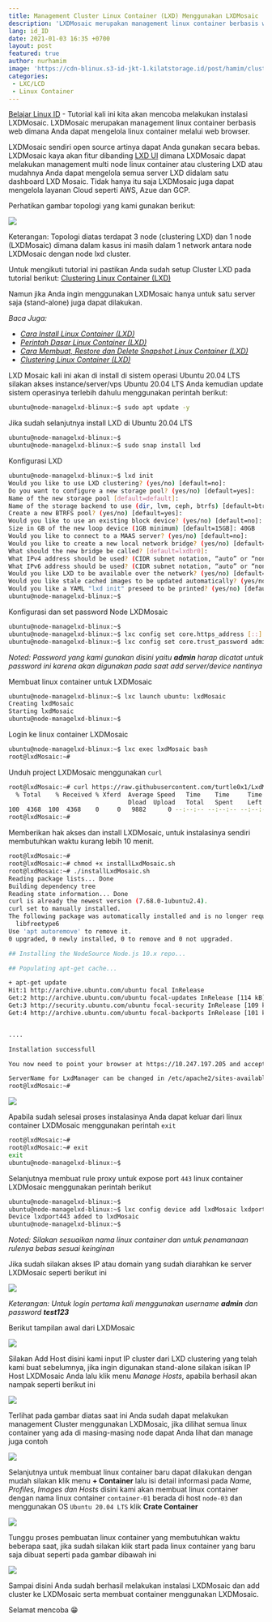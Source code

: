 ```yaml
---
title: Management Cluster Linux Container (LXD) Menggunakan LXDMosaic
description: 'LXDMosaic merupakan management linux container berbasis web dimana Anda dapat mengelola linux container melalui web browser'
lang: id_ID
date: 2021-01-03 16:35 +0700
layout: post
featured: true
author: nurhamim
image: 'https://cdn-blinux.s3-id-jkt-1.kilatstorage.id/post/hamim/clustering(1).png'
categories:
 - LXC/LCD
 - Linux Container
---
```


[Belajar Linux ID](https://belajarlinux.id) - Tutorial kali ini kita akan mencoba melakukan instalasi LXDMosaic. LXDMosaic merupakan management linux container berbasis web dimana Anda dapat mengelola linux container melalui web browser. 

LXDMosaic sendiri open source artinya dapat Anda gunakan secara bebas. LXDMosaic kaya akan fitur dibanding [LXD UI](https://belajarlinux.id/Administrasi-linux-container-menggunakan-lxdui/) dimana LXDMosaic dapat melakukan management multi node linux container atau clustering LXD atau mudahnya Anda dapat mengelola semua server LXD didalam satu dashboard LXD Mosaic. Tidak hanya itu saja LXDMosaic juga dapat mengelola layanan Cloud seperti AWS, Azue dan GCP. 

Perhatikan gambar topologi yang kami gunakan berikut:

![](https://cdn-blinux.s3-id-jkt-1.kilatstorage.id/post/hamim/cluster-Page-2(1).png)

Keterangan: Topologi diatas terdapat 3 node (clustering LXD) dan 1 node (LXDMosaic) dimana dalam kasus ini masih dalam 1 network antara node LXDMosaic dengan node  lxd cluster. 

Untuk mengikuti tutorial ini pastikan Anda sudah setup Cluster LXD pada tutorial berikut: [Clustering Linux Container (LXD)](https://belajarlinux.id/clustering-linux-container/)

Namun jika Anda ingin menggunakan LXDMosaic hanya untuk satu server saja (stand-alone) juga dapat dilakukan.

*Baca Juga:*

- *[Cara Install Linux Container (LXD)](https://belajarlinux.id/install-lxd-di-linux/)*
- *[Perintah Dasar Linux Container (LXD)](https://belajarlinux.id/perintah-dasar-lxd)*
- *[Cara Membuat, Restore dan Delete Snapshot Linux Container (LXD)](https://belajarlinux.id/cara-membuat-restore-delete-snapshot-lxd/)*
- *[Clustering Linux Container (LXD)](https://belajarlinux.id/clustering-linux-container/)*

LXD Mosaic kali ini akan di install di sistem operasi Ubuntu 20.04 LTS silakan akses instance/server/vps Ubuntu 20.04 LTS Anda kemudian update sistem operasinya terlebih dahulu menggunakan perintah berikut:

```bash
ubuntu@node-managelxd-blinux:~$ sudo apt update -y
```

Jika sudah selanjutnya install LXD di Ubuntu 20.04 LTS

```bash
ubuntu@node-managelxd-blinux:~$
ubuntu@node-managelxd-blinux:~$ sudo snap install lxd
```

Konfigurasi LXD

```bash
ubuntu@node-managelxd-blinux:~$ lxd init
Would you like to use LXD clustering? (yes/no) [default=no]:
Do you want to configure a new storage pool? (yes/no) [default=yes]:
Name of the new storage pool [default=default]:
Name of the storage backend to use (dir, lvm, ceph, btrfs) [default=btrfs]:
Create a new BTRFS pool? (yes/no) [default=yes]:
Would you like to use an existing block device? (yes/no) [default=no]:
Size in GB of the new loop device (1GB minimum) [default=15GB]: 40GB
Would you like to connect to a MAAS server? (yes/no) [default=no]:
Would you like to create a new local network bridge? (yes/no) [default=yes]:
What should the new bridge be called? [default=lxdbr0]:
What IPv4 address should be used? (CIDR subnet notation, “auto” or “none”) [default=auto]:
What IPv6 address should be used? (CIDR subnet notation, “auto” or “none”) [default=auto]:
Would you like LXD to be available over the network? (yes/no) [default=no]:
Would you like stale cached images to be updated automatically? (yes/no) [default=yes]
Would you like a YAML "lxd init" preseed to be printed? (yes/no) [default=no]:
ubuntu@node-managelxd-blinux:~$
```

Konfigurasi dan set password Node LXDMosaic

```bash
ubuntu@node-managelxd-blinux:~$
ubuntu@node-managelxd-blinux:~$ lxc config set core.https_address [::]
ubuntu@node-managelxd-blinux:~$ lxc config set core.trust_password admin
```

*Noted: Password yang kami gunakan disini yaitu **admin** harap dicatat untuk password ini karena akan digunakan pada saat add server/device nantinya*

Membuat linux container untuk LXDMosaic

```bash
ubuntu@node-managelxd-blinux:~$ lxc launch ubuntu: lxdMosaic
Creating lxdMosaic
Starting lxdMosaic
ubuntu@node-managelxd-blinux:~$
```

Login ke linux container LXDMosaic

```bash
ubuntu@node-managelxd-blinux:~$ lxc exec lxdMosaic bash
root@lxdMosaic:~#
```

Unduh project LXDMosaic menggunakan `curl`

```bash
root@lxdMosaic:~# curl https://raw.githubusercontent.com/turtle0x1/LxdMosaic/master/examples/install_with_clone.sh >> installLxdMosaic.sh
  % Total    % Received % Xferd  Average Speed   Time    Time     Time  Current
                                 Dload  Upload   Total   Spent    Left  Speed
100  4368  100  4368    0     0   9882      0 --:--:-- --:--:-- --:--:--  9882
root@lxdMosaic:~#
```

Memberikan hak akses dan install LXDMosaic, untuk instalasinya sendiri membutuhkan waktu kurang lebih 10 menit.

```bash
root@lxdMosaic:~#
root@lxdMosaic:~# chmod +x installLxdMosaic.sh
root@lxdMosaic:~# ./installLxdMosaic.sh
Reading package lists... Done
Building dependency tree
Reading state information... Done
curl is already the newest version (7.68.0-1ubuntu2.4).
curl set to manually installed.
The following package was automatically installed and is no longer required:
  libfreetype6
Use 'apt autoremove' to remove it.
0 upgraded, 0 newly installed, 0 to remove and 0 not upgraded.

## Installing the NodeSource Node.js 10.x repo...

## Populating apt-get cache...

+ apt-get update
Hit:1 http://archive.ubuntu.com/ubuntu focal InRelease
Get:2 http://archive.ubuntu.com/ubuntu focal-updates InRelease [114 kB]
Get:3 http://security.ubuntu.com/ubuntu focal-security InRelease [109 kB]
Get:4 http://archive.ubuntu.com/ubuntu focal-backports InRelease [101 kB]


....

Installation successfull

You now need to point your browser at https://10.247.197.205 and accept the self signed certificate

ServerName for LxdManager can be changed in /etc/apache2/sites-available/lxd_manager.conf, followed by an apache restart (systemctl restart apache2)
root@lxdMosaic:~#
```

![](https://cdn-blinux.s3-id-jkt-1.kilatstorage.id/post/hamim/1.png)

Apabila sudah selesai proses instalasinya Anda dapat keluar dari linux container LXDMosaic menggunakan perintah `exit`

```bash
root@lxdMosaic:~#
root@lxdMosaic:~# exit
exit
ubuntu@node-managelxd-blinux:~$
```

Selanjutnya membuat rule proxy untuk expose port `443` linux container LXDMosaic menggunakan perintah berikut

```bash
ubuntu@node-managelxd-blinux:~$
ubuntu@node-managelxd-blinux:~$ lxc config device add lxdMosaic lxdport443 proxy listen=tcp:0.0.0.0:443 connect=tcp:127.0.0.1:443
Device lxdport443 added to lxdMosaic
ubuntu@node-managelxd-blinux:~$
```

*Noted: Silakan sesuaikan nama linux container dan untuk penamanaan rulenya bebas sesuai keinginan*

Jika sudah silakan akses IP atau domain yang sudah diarahkan ke server LXDMosaic seperti berikut ini

![](https://cdn-blinux.s3-id-jkt-1.kilatstorage.id/post/hamim/m2.png)

*Keterangan: Untuk login pertama kali menggunakan username **admin** dan password **test123***

Berikut tampilan awal dari LXDMosaic

![](https://cdn-blinux.s3-id-jkt-1.kilatstorage.id/post/hamim/m3.png)

Silakan Add Host disini kami input IP cluster dari LXD clustering yang telah kami buat sebelumnya, jika ingin digunakan stand-alone silakan isikan IP Host LXDMosaic Anda lalu klik menu *Manage Hosts*, apabila berhasil akan nampak seperti berikut ini

![](https://cdn-blinux.s3-id-jkt-1.kilatstorage.id/post/hamim/m4.png)

Terlihat pada gambar diatas saat ini Anda sudah dapat melakukan management Cluster menggunakan LXDMosaic, jika dilihat semua linux container yang ada di masing-masing node dapat Anda lihat dan manage juga contoh 

![](https://cdn-blinux.s3-id-jkt-1.kilatstorage.id/post/hamim/m5.png) 

Selanjutnya untuk membuat linux container baru dapat dilakukan dengan mudah silakan klik menu **+ Container** lalu isi detail informasi pada *Name, Profiles, Images dan Hosts* disini kami akan membuat linux container dengan nama linux container `container-01` berada di host `node-03` dan menggunakan OS `Ubuntu 20.04 LTS` klik **Crate Container**

![](https://cdn-blinux.s3-id-jkt-1.kilatstorage.id/post/hamim/m6.png)

Tunggu proses pembuatan linux container yang membutuhkan waktu beberapa saat, jika sudah silakan klik start pada linux container yang baru saja dibuat seperti pada gambar dibawah ini

![](https://cdn-blinux.s3-id-jkt-1.kilatstorage.id/post/hamim/m7.png)

Sampai disini Anda sudah berhasil melakukan instalasi LXDMosaic dan add cluster ke LXDMosaic serta membuat container menggunakan LXDMosaic. 

Selamat mencoba 😁
